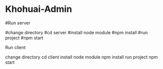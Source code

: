 # Khohuai-Admin

#Run server

#change directory
  #cd server
#install node module
  #npm install
#run project
  #npm start
  
  
Run client

change directory
  cd client
install node module
  npm install
run project
  npm start
  
